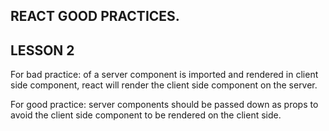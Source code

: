 ## REACT GOOD PRACTICES.

## LESSON 2

<p>For bad practice: of a server component is imported and rendered in client side component, react will render the client side component on the server.</p>
<p>For good practice: server components should be passed down as props to avoid the client side component to be rendered on the client side.</p>
